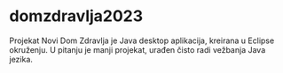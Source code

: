 # domzdravlja2023

Projekat Novi Dom Zdravlja je Java desktop aplikacija, kreirana u Eclipse okruženju. U pitanju je manji projekat, urađen čisto radi vežbanja Java jezika. 

 